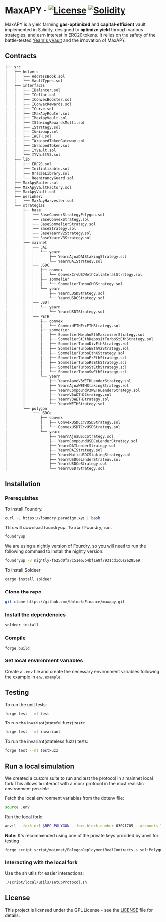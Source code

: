 # MaxAPY · [![License](https://img.shields.io/badge/license-GPL-blue.svg)](LICENSE) [![Solidity](https://img.shields.io/badge/Solidity-%5E0.8.19-orange)](https://docs.soliditylang.org/en/latest/)

MaxAPY is a yield farming **gas-optimized** and **capital-efficient** vault implemented in Solidity, designed to **optimize yield** through various strategies, and earn interest in ERC20 tokens. It relies on the safety of the battle-tested [Yearn&#39;s yVault](https://github.com/yearn/yearn-vaults/blob/efb47d8a84fcb13ceebd3ceb11b126b323bcc05d/contracts/Vault.vy) and the innovation of MaxAPY.

## Contracts

```ml
├── src
│   ├── helpers
│   │   ├── AddressBook.sol
│   │   └── VaultTypes.sol
│   ├── interfaces
│   │   ├── IBalancer.sol
│   │   ├── ICellar.sol
│   │   ├── IConvexBooster.sol
│   │   ├── IConvexRewards.sol
│   │   ├── ICurve.sol
│   │   ├── IMaxApyRouter.sol
│   │   ├── IMaxApyVault.sol
│   │   ├── IStakingRewardsMulti.sol
│   │   ├── IStrategy.sol
│   │   ├── IUniswap.sol
│   │   ├── IWETH.sol
│   │   ├── IWrappedTokenGateway.sol
│   │   ├── IWrappedToken.sol
│   │   ├── IYVault.sol
│   │   └── IYVaultV3.sol
│   ├── lib
│   │   ├── ERC20.sol
│   │   ├── Initializable.sol
│   │   ├── OracleLibrary.sol
│   │   └── ReentrancyGuard.sol
│   ├── MaxApyRouter.sol
│   ├── MaxApyVaultFactory.sol
│   ├── MaxApyVault.sol
│   ├── periphery
│   │   └── MaxApyHarvester.sol
│   └── strategies
│       ├── base
│       │   ├── BaseConvexStrategyPolygon.sol
│       │   ├── BaseConvexStrategy.sol
│       │   ├── BaseSommelierStrategy.sol
│       │   ├── BaseStrategy.sol
│       │   ├── BaseYearnV2Strategy.sol
│       │   └── BaseYearnV3Strategy.sol
│       ├── mainnet
│       │   ├── DAI
│       │   │   └── yearn
│       │   │       ├── YearnAjnaDAIStakingStrategy.sol
│       │   │       └── YearnDAIStrategy.sol
│       │   ├── USDC
│       │   │   ├── convex
│       │   │   │   └── ConvexCrvUSDWethCollateralStrategy.sol
│       │   │   ├── sommelier
│       │   │   │   └── SommelierTurboGHOStrategy.sol
│       │   │   └── yearn
│       │   │       ├── YearnLUSDStrategy.sol
│       │   │       └── YearnUSDCStrategy.sol
│       │   ├── USDT
│       │   │   └── yearn
│       │   │       └── YearnUSDTStrategy.sol
│       │   └── WETH
│       │       ├── convex
│       │       │   └── ConvexdETHFrxETHStrategy.sol
│       │       ├── sommelier
│       │       │   ├── SommelierMorphoEthMaximizerStrategy.sol
│       │       │   ├── SommelierStEthDepositTurboStEthStrategy.sol
│       │       │   ├── SommelierTurboDivEthStrategy.sol
│       │       │   ├── SommelierTurboEEthV2Strategy.sol
│       │       │   ├── SommelierTurboEthXStrategy.sol
│       │       │   ├── SommelierTurboEzEthStrategy.sol
│       │       │   ├── SommelierTurboRsEthStrategy.sol
│       │       │   ├── SommelierTurboStEthStrategy.sol
│       │       │   └── SommelierTurboSwEthStrategy.sol
│       │       └── yearn
│       │           ├── YearnAaveV3WETHLenderStrategy.sol
│       │           ├── YearnAjnaWETHStakingStrategy.sol
│       │           ├── YearnCompoundV3WETHLenderStrategy.sol
│       │           ├── YearnV3WETH2Strategy.sol
│       │           ├── YearnV3WETHStrategy.sol
│       │           └── YearnWETHStrategy.sol
│       └── polygon
│           └── USDCe
│               ├── convex
│               │   ├── ConvexUSDCCrvUSDStrategy.sol
│               │   └── ConvexUSDTCrvUSDStrategy.sol
│               └── yearn
│                   ├── YearnAjnaUSDCStrategy.sol
│                   ├── YearnCompoundUSDCeLenderStrategy.sol
│                   ├── YearnDAILenderStrategy.sol
│                   ├── YearnDAIStrategy.sol
│                   ├── YearnMaticUSDCStakingStrategy.sol
│                   ├── YearnUSDCeLenderStrategy.sol
│                   ├── YearnUSDCeStrategy.sol
│                   └── YearnUSDTStrategy.sol
```

## Installation

### Prerequisites

To install Foundry:

```sh
curl -L https://foundry.paradigm.xyz | bash
```

This will download foundryup. To start Foundry, run:

```sh
foundryup
```

We are using a nightly version of Foundry, so you will need to run the following command to install the nightly version:

```sh
foundryup -v nightly-f625d0fa7c51e65b4bf1e8f7931cd1c6e2e285e9
```

To install Soldeer:

```sh
cargo install soldeer
```

### Clone the repo

```sh
git clone https://github.com/UnlockdFinance/maxapy.git
```

### Install the dependencies

```sh
soldeer install
```

### Compile

```sh
forge build
```

### Set local environment variables

Create a `.env` file and create the necessary environment variables following the example in `env.example`.

## Testing

To run the unit tests:

```sh
forge test --mt test
```

To run the invariant(stateful fuzz) tests:

```sh
forge test --mt invariant
```

To run the invariant(stateless fuzz) tests:

```sh
forge test --mt testFuzz
```

## Run a local simulation

We created a custom suite to run and test the protocol in a mainnet local fork.This allows to interact with a mock protocol in the most realistic environment possible.

Fetch the local environment variables from the dotenv file:

```sh
source .env
```

Run the local fork:

```sh
anvil --fork-url $RPC_POLYGON --fork-block-number 63021705 --accounts 10 --balance 10000000000000000
```

**Note:** It's recommended using one of the private keys provided by anvil for testing

```sh
forge script script/mainnet/PolygonDeploymentRealContracts.s.sol:PolygonDeploymentScript --fork-url http://localhost:8545 --etherscan-api-key $ETHERSCAN_API_KEY --broadcast -vv
```

### Interacting with the local fork

Use the sh utils for easier interactions :

```sh
./script/local/utils/setupProtocol.sh
```

## License

This project is licensed under the GPL License - see the [LICENSE](LICENSE) file for details.
